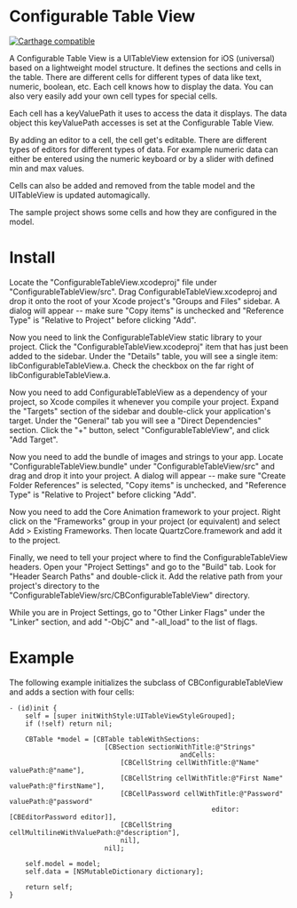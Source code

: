 Configurable Table View
=======================

[![Carthage compatible](https://img.shields.io/badge/Carthage-compatible-4BC51D.svg?style=flat)](https://github.com/Carthage/Carthage)

A Configurable Table View is a UITableView extension for iOS (universal) based on a lightweight model structure. It defines the sections and cells in the table. There are different cells for different types of data like text, numeric, boolean, etc. Each cell knows how to display the data. You can also very easily add your own cell types for special cells. 

Each cell has a keyValuePath it uses to access the data it displays. The data object this keyValuePath accesses is set at the Configurable Table View.

By adding an editor to a cell, the cell get's editable. There are different types of editors for different types of data. For example numeric data can either be entered using the numeric keyboard or by a slider with defined min and max values.

Cells can also be added and removed from the table model and the UITableView is updated automagically.

The sample project shows some cells and how they are configured in the model.


Install
=======

Locate the "ConfigurableTableView.xcodeproj" file under "ConfigurableTableView/src". Drag ConfigurableTableView.xcodeproj and drop it onto the root of your Xcode project's "Groups and Files" sidebar. A dialog will appear -- make sure "Copy items" is unchecked and "Reference Type" is "Relative to Project" before clicking "Add".

Now you need to link the ConfigurableTableView static library to your project. Click the "ConfigurableTableView.xcodeproj" item that has just been added to the sidebar. Under the "Details" table, you will see a single item: libConfigurableTableView.a. Check the checkbox on the far right of libConfigurableTableView.a.

Now you need to add ConfigurableTableView as a dependency of your project, so Xcode compiles it whenever you compile your project. Expand the "Targets" section of the sidebar and double-click your application's target. Under the "General" tab you will see a "Direct Dependencies" section. Click the "+" button, select "ConfigurableTableView", and click "Add Target".

Now you need to add the bundle of images and strings to your app. Locate "ConfigurableTableView.bundle" under "ConfigurableTableView/src" and drag and drop it into your project. A dialog will appear -- make sure "Create Folder References" is selected, "Copy items" is unchecked, and "Reference Type" is "Relative to Project" before clicking "Add". 

Now you need to add the Core Animation framework to your project. Right click on the "Frameworks" group in your project (or equivalent) and select Add > Existing Frameworks. Then locate QuartzCore.framework and add it to the project.

Finally, we need to tell your project where to find the ConfigurableTableView headers. Open your "Project Settings" and go to the "Build" tab. Look for "Header Search Paths" and double-click it. Add the relative path from your project's directory to the "ConfigurableTableView/src/CBConfigurableTableView" directory.

While you are in Project Settings, go to "Other Linker Flags" under the "Linker" section, and add "-ObjC" and "-all_load" to the list of flags.


Example
=======

The following example initializes the subclass of CBConfigurableTableView and adds a section with four cells:

	- (id)init {
	    self = [super initWithStyle:UITableViewStyleGrouped];
	    if (!self) return nil;
	
	    CBTable *model = [CBTable tableWithSections:
							[CBSection sectionWithTitle:@"Strings"
											   andCells:
								[CBCellString cellWithTitle:@"Name" valuePath:@"name"],
								[CBCellString cellWithTitle:@"First Name" valuePath:@"firstName"],
								[CBCellPassword cellWithTitle:@"Password" valuePath:@"password" 
													   editor:[CBEditorPassword editor]],
								[CBCellString cellMultilineWithValuePath:@"description"],
								nil],
							nil];
					         
	    self.model = model;
	    self.data = [NSMutableDictionary dictionary];
	        
	    return self;
	}